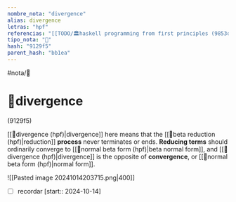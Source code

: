 ```yaml
---
nombre_nota: "divergence"
alias: divergence
letras: "hpf"
referencias: "[[TODO/🏛️haskell programming from first principles (9853c).md]]"
tipo_nota: "📑"
hash: "9129f5"
parent_hash: "bb1ea"
---
```


#nota/📑

# 📑divergence
<div class="hash">(9129f5)</div>

[[📑divergence (hpf)|divergence]] here means that the [[📑beta reduction (hpf)|reduction]] __process__ never terminates or ends.
__Reducing terms__ should ordinarily converge to [[📑normal beta form  (hpf)|beta normal form]], and [[📑divergence (hpf)|divergence]] is the opposite of __convergence__, or [[📑normal beta form  (hpf)|normal form]].

![[Pasted image 20241014203715.png|400]]


- [ ] recordar  [start:: 2024-10-14]
